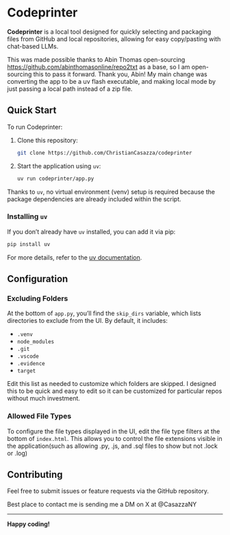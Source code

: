 
# Codeprinter

**Codeprinter** is a local tool designed for quickly selecting and packaging files from GitHub and local repositories, allowing for easy copy/pasting with chat-based LLMs.

This was made possible thanks to Abin Thomas open-sourcing https://github.com/abinthomasonline/repo2txt as a base, so I am open-sourcing this to pass it forward. Thank you, Abin! My main change was converting the app to be a uv flash executable, and making local mode by just passing a local path instead of a zip file.

## Quick Start

To run Codeprinter:
1. Clone this repository:
   ```bash
   git clone https://github.com/ChristianCasazza/codeprinter
   ```
2. Start the application using `uv`:
   ```bash
   uv run codeprinter/app.py
   ```

Thanks to `uv`, no virtual environment (venv) setup is required because the package dependencies are already included within the script.

### Installing `uv`
If you don’t already have `uv` installed, you can add it via pip:
```bash
pip install uv
```
For more details, refer to the [uv documentation](https://docs.astral.sh/uv/getting-started/installation/).

## Configuration

### Excluding Folders
At the bottom of `app.py`, you’ll find the `skip_dirs` variable, which lists directories to exclude from the UI. By default, it includes:
- `.venv`
- `node_modules`
- `.git`
- `.vscode`
- `.evidence`
- `target`

Edit this list as needed to customize which folders are skipped. I designed this to be quick and easy to edit so it can be customized for particular repos without much investment. 

### Allowed File Types
To configure the file types displayed in the UI, edit the file type filters at the bottom of `index.html`. This allows you to control the file extensions visible in the application(such as allowing .py, .js, and .sql files to show but not .lock or .log)

## Contributing
Feel free to submit issues or feature requests via the GitHub repository.

Best place to contact me is sending me a DM on X at @CasazzaNY

---
**Happy coding!**
